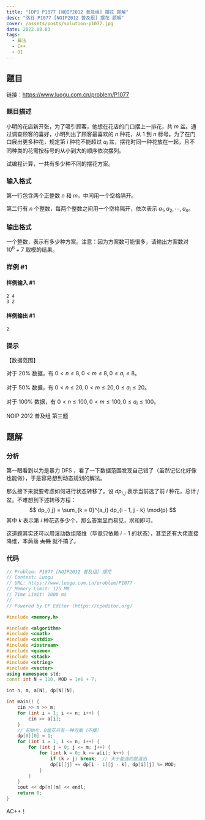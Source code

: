 ```yaml
---
title: "[DP] P1077 [NOIP2012 普及组] 摆花 题解"
desc: "洛谷 P1077 [NOIP2012 普及组] 摆花 题解"
cover: /assets/posts/solution-p1077.jpg
date: 2022.08.03
tags:
  - 算法
  - C++
  - OI
---
```


## 题目

链接：<https://www.luogu.com.cn/problem/P1077>

### 题目描述

小明的花店新开张，为了吸引顾客，他想在花店的门口摆上一排花，共 $m$ 盆。通过调查顾客的喜好，小明列出了顾客最喜欢的 $n$ 种花，从 $1$ 到 $n$ 标号。为了在门口展出更多种花，规定第 $i$ 种花不能超过 $a_i$ 盆，摆花时同一种花放在一起，且不同种类的花需按标号的从小到大的顺序依次摆列。

试编程计算，一共有多少种不同的摆花方案。

### 输入格式

第一行包含两个正整数 $n$ 和 $m$，中间用一个空格隔开。

第二行有 $n$ 个整数，每两个整数之间用一个空格隔开，依次表示 $a_1,a_2, \cdots ,a_n$。

### 输出格式

一个整数，表示有多少种方案。注意：因为方案数可能很多，请输出方案数对 $10^6+7$ 取模的结果。

### 样例 #1

#### 样例输入 #1

```
2 4
3 2
```

#### 样例输出 #1

```
2
```

### 提示

【数据范围】

对于 $20\%$ 数据，有 $0<n \le 8,0<m \le 8,0 \le a_i \le 8$。

对于 $50\%$ 数据，有 $0<n \le 20,0<m \le 20,0 \le a_i \le 20$。

对于 $100\%$ 数据，有 $0<n \le 100,0<m \le 100,0 \le a_i \le 100$。

NOIP 2012 普及组 第三题

## 题解

### 分析

第一眼看到以为是暴力 DFS ，看了一下数据范围发现自己错了（虽然记忆化好像也能做），于是容易想到动态规划的解法。

那么接下来就要考虑如何进行状态转移了。设 $dp_{i,j}$ 表示当前选了前 $i$ 种花，总计 $j$  盆。不难想到下述转移方程：
$$
dp_{i,j} = \sum_{k = 0}^{a_i} dp_{i - 1, j - k} \mod{p}
$$
其中 $k$ 表示第 $i$ 种花选多少个，那么答案显而易见，求和即可。

这道题其实还可以用滚动数组降维（毕竟只依赖 $i-1$ 的状态），甚至还有大佬直接降维，本蒟蒻 ~~太懒~~ 就不搞了。

### 代码

```cpp
// Problem: P1077 [NOIP2012 普及组] 摆花
// Contest: Luogu
// URL: https://www.luogu.com.cn/problem/P1077
// Memory Limit: 125 MB
// Time Limit: 1000 ms
//
// Powered by CP Editor (https://cpeditor.org)

#include <memory.h>

#include <algorithm>
#include <cmath>
#include <cstdio>
#include <iostream>
#include <queue>
#include <stack>
#include <string>
#include <vector>
using namespace std;
const int N = 110, MOD = 1e6 + 7;

int n, m, a[N], dp[N][N];

int main() {
    cin >> n >> m;
    for (int i = 1; i <= n; i++) {
        cin >> a[i];
    }
    // 初始化，0盆花只有一种方案（不摆）
    dp[0][0] = 1;
    for (int i = 1; i <= n; i++) {
        for (int j = 0; j <= m; j++) {
            for (int k = 0; k <= a[i]; k++) {
                if (k > j) break;  // 大于能选的就退出
                dp[i][j] += dp[i - 1][j - k], dp[i][j] %= MOD;
            }
        }
    }
    cout << dp[n][m] << endl;
    return 0;
}
```

AC++！